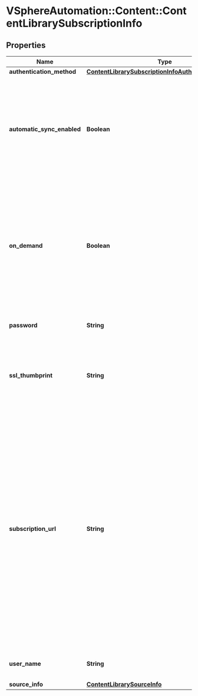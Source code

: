 # VSphereAutomation::Content::ContentLibrarySubscriptionInfo

## Properties
Name | Type | Description | Notes
------------ | ------------- | ------------- | -------------
**authentication_method** | [**ContentLibrarySubscriptionInfoAuthenticationMethod**](ContentLibrarySubscriptionInfoAuthenticationMethod.md) |  | [optional] 
**automatic_sync_enabled** | **Boolean** | Whether the library should participate in automatic library synchronization. In order for automatic synchronization to happen, the global {@link ConfigurationModel#automaticSyncEnabled} option must also be true. The subscription is still active even when automatic synchronization is turned off, but synchronization is only activated with an explicit call to {@link SubscribedLibrary#sync} or {@link SubscribedItem#sync}. In other words, manual synchronization is still available even when automatic synchronization is disabled. | [optional] 
**on_demand** | **Boolean** | Indicates whether a library item&#39;s content will be synchronized only on demand. &lt;p&gt; If this is set to {@code true}, then the library item&#39;s metadata will be synchronized but the item&#39;s content (its files) will not be synchronized. The Content Library Service will synchronize the content upon request only. This can cause the first use of the content to have a noticeable delay. &lt;p&gt; Items without synchronized content can be forcefully synchronized in advance using the {@link SubscribedItem#sync} call with {@param.name forceSyncContent} set to true. Once content has been synchronized, the content can removed with the {@link SubscribedItem#evict} call. &lt;p&gt; If this value is set to {@code false}, all content will be synchronized in advance. | [optional] 
**password** | **String** | The password to use when authenticating. &lt;p&gt; The password must be set when using a password-based authentication method; empty strings are not allowed. | [optional] 
**ssl_thumbprint** | **String** | An optional SHA-1 hash of the SSL certificate for the remote endpoint. &lt;p&gt; If this value is defined the SSL certificate will be verified by comparing it to the SSL thumbprint. The SSL certificate must verify against the thumbprint. When specified, the standard certificate chain validation behavior is not used. The certificate chain is validated normally if this value is {@term unset}. | [optional] 
**subscription_url** | **String** | The URL of the endpoint where the metadata for the remotely published library is being served. &lt;p&gt; This URL can be the {@link PublishInfo#publishUrl} of the published library (for example, https://server/path/lib.json). &lt;p&gt; If the source content comes from a published library with {@link PublishInfo#persistJsonEnabled}, the subscription URL can be a URL pointing to the library JSON file on a datastore or remote file system. The supported formats are: &lt;p&gt; vSphere 6.5 &lt;ul&gt; &lt;li&gt;ds:///vmfs/volumes/{uuid}/mylibrary/lib.json (for datastore)&lt;/li&gt; &lt;li&gt;nfs://server/path/mylibrary/lib.json (for NFSv3 server on vCenter Server Appliance)&lt;/li&gt; &lt;li&gt;nfs://server/path/mylibrary/lib.json?version&#x3D;4 (for NFSv4 server on vCenter Server Appliance) &lt;/li&gt; &lt;li&gt;smb://server/path/mylibrary/lib.json (for SMB server)&lt;/li&gt; &lt;/ul&gt; &lt;p&gt; vSphere 6.0 &lt;ul&gt; &lt;li&gt;file://server/mylibrary/lib.json (for UNC server on vCenter Server for Windows)&lt;/li&gt; &lt;li&gt;file:///path/mylibrary/lib.json (for local file system)&lt;/li&gt; &lt;/ul&gt; &lt;p&gt; When you specify a DS subscription URL, the datastore must be on the same vCenter Server as the subscribed library. When you specify an NFS or SMB subscription URL, the {@link StorageBacking#storageUri} of the subscribed library must be on the same remote file server and should share a common parent path with the subscription URL. | [optional] 
**user_name** | **String** | The username to use when authenticating. &lt;p&gt; The username must be set when using a password-based authentication method. Empty strings are allowed for usernames. | [optional] 
**source_info** | [**ContentLibrarySourceInfo**](ContentLibrarySourceInfo.md) |  | [optional] 


